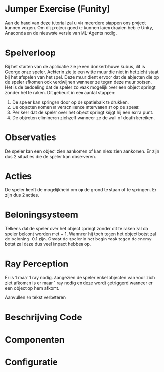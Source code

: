 # Jumper Exercise (Funity)

Aan de hand van deze tutorial zal u via meerdere stappen ons project kunnen volgen. 
Om dit project goed te kunnen laten draaien heb je Unity, Anaconda en de nieuwste versie van ML-Agents nodig.

# Spelverloop

Bij het starten van de applicatie zie je een donkerblauwe kubus, dit is George onze speler. Achterin zie je een witte muur die niet in het zicht staat bij het afspelen van het spel. Deze muur dient ervoor dat de abjecten die op de speler afkomen ook verdwijnen wanneer ze tegen deze muur botsen. Het is de bedoeling dat de speler zo vaak mogelijk over een object springt zonder het te raken. Dit gebeurt in een aantal stappen:
1. De speler kan springen door op de spatiebalk te drukken.
2. De objecten komen in verschillende intervallen af op de speler.
3. Per keer dat de speler over het object springt krijgt hij een extra punt.
4. De objecten elimineren zichzelf wanneer ze de wall of death bereiken.

# Observaties

De speler kan een object zien aankomen of kan niets zien aankomen. Er zijn dus 2 situaties die de speler kan observeren.

# Acties

De speler heeft de mogelijkheid om op de grond te staan of te springen. Er zijn dus 2 acties.

# Beloningsysteem

Telkens dat de speler over het object springt zonder dit te raken zal da speler beloont worden met + 1, Wanneer hij toch tegen het object botst zal de beloning -0.1 zijn. Omdat de speler in het begin vaak tegen de enemy botst zal deze dus veel impact hebben op. 

# Ray Perception

Er is 1 maar 1 ray nodig. Aangezien de speler enkel objecten van voor zich ziet afkomen is er maar 1 ray nodig en deze wordt getriggerd wanneer er een object op hem afkomt.

Aanvullen en tekst verbeteren

# Beschrijving Code

# Componenten

# Configuratie


